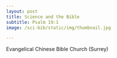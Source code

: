 ```yaml
---
layout: post
title: Science and the Bible
subtitle: Psalm 19:1
image: /sci-bib/static/img/thumbnail.jpg

---
```


Evangelical Chinese Bible Church (Surrey)
